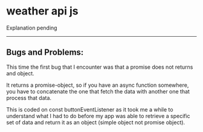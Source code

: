 # weather api js

Explanation pending
___
## Bugs and Problems:
This time the first bug that I encounter was that a promise does not returns and object.

It returns a promise-object, so if you have an async function somewhere, you have to concatenate the one that fetch the data with another one that process that data.

This is coded on const buttonEventListener as it took me a while to understand what I had to do  before my app was able to retrieve a specific set of data and return it as an object (simple object not promise object).

